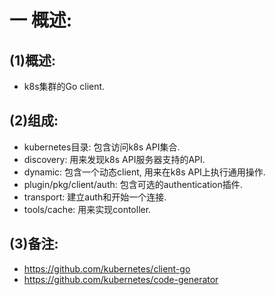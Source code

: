 # 一 概述:
## (1)概述:
- k8s集群的Go client.

## (2)组成:
- kubernetes目录: 包含访问k8s API集合.
- discovery: 用来发现k8s API服务器支持的API.
- dynamic: 包含一个动态client, 用来在k8s API上执行通用操作.
- plugin/pkg/client/auth: 包含可选的authentication插件.
- transport: 建立auth和开始一个连接.
- tools/cache: 用来实现contoller.

## (3)备注:
- https://github.com/kubernetes/client-go
- https://github.com/kubernetes/code-generator
